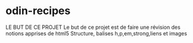 # odin-recipes
LE BUT DE CE PROJET
Le but de ce projet est de faire une révision des notions apprises de html5
Structure, balises h,p,em,strong,liens et images